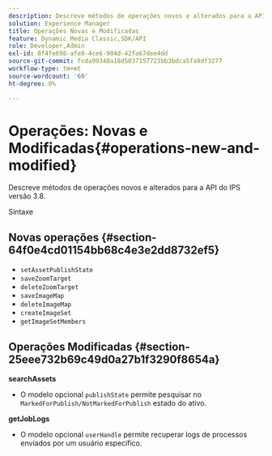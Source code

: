 ```yaml
---
description: Descreve métodos de operações novos e alterados para a API do IPS versão 3.8.
solution: Experience Manager
title: Operações Novas e Modificadas
feature: Dynamic Media Classic,SDK/API
role: Developer,Admin
exl-id: 8f4fe698-afe8-4ce6-904d-42fa67dee4dd
source-git-commit: fcda99340a18d5037157723bb3bdca5fa9df3277
workflow-type: tm+mt
source-wordcount: '60'
ht-degree: 0%

---
```


# Operações: Novas e Modificadas{#operations-new-and-modified}

Descreve métodos de operações novos e alterados para a API do IPS versão 3.8.

Sintaxe

## Novas operações {#section-64f0e4cd01154bb68c4e3e2dd8732ef5}

* `setAssetPublishState`
* `saveZoomTarget`
* `deleteZoomTarget`
* `saveImageMap`
* `deleteImageMap`
* `createImageSet`
* `getImageSetMembers`

## Operações Modificadas {#section-25eee732b69c49d0a27b1f3290f8654a}

**searchAssets**

* O modelo opcional `publishState` permite pesquisar no `MarkedForPublish/NotMarkedForPublish` estado do ativo.

**getJobLogs**

* O modelo opcional `userHandle` permite recuperar logs de processos enviados por um usuário específico.
